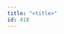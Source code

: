 ```yaml
---
title: "<title>"
id: 418
---
```


<title>
<source> https://www.infosecurity-magazine.com/news/us-marketer-exposes-400000-audio/ </source>
<date> 2017_01_30 </date>
<text>
A controversial Florida-based marketing company has accidentally exposed nearly 400,000 audio recordings with customers, providing criminals with the perfect raw data to commit follow-up fraud.
Security vendor MacKeeper claimed the files were left publicly available, leading to one of its biggest discoveries to date, and include customer details such as names, addresses, phone numbers, credit card numbers and CV2 numbers.
The firm is still working its way through the huge trove of data, but said that it has discovered 17,649 audio recordings with credit card numbers and private customer files and 375,368 audio recordings of “cold calls,” which also include some personal customer information.
The revelations are doubly damaging for the company in question, Vici Marketing.
That’s because back in 2009 it apparently agreed to pay $350,000 to settle a complaint by the Florida Attorney General's Office that got hold of stolen consumer information but didn’t take the correct steps to ensure it was acquired legitimately.
MacKeeper claimed that, as well as the privacy snafu which exposed sensitive customer data, Vici Marketing may also be breaking state laws because many of the cold call recordings do not warn customers that the calls are being recorded and subsequently stored.
“Under the terms of the 2009 settlement Vici is permanently prohibited from acquiring or using data without due diligence, using data of unlawful or questionable origin, accessing and using data for consumer telemarketing without background due diligence, and unlawful telemarketing”.
Researchers said it will take them several weeks to verify all the audio data they have, and promised to securely delete the publicly available data once the case is closed.
</text>



## Annotations

Annotation keys: content, sourcefile, cyberevent, info

<details>
<summary>Raw annotation JSON (preview)</summary>

```json
{
  "content": "A controversial Florida-based marketing company has accidentally exposed nearly 400,000 audio recordings with customers, providing criminals with the perfect raw data to commit follow-up fraud. Security vendor MacKeeper claimed the files were left publicly available, leading to one of its biggest discoveries to date, and include customer details such as names, addresses, phone numbers, credit card numbers\u00a0and CV2 numbers. The firm is still working its way through the huge trove of data, but said that it has discovered 17,649 audio recordings with credit card numbers and private customer files and 375,368 audio recordings of \u201ccold calls,\u201d which also include some personal customer information. The revelations are doubly damaging for the company in question, Vici Marketing. That\u2019s because back in 2009 it apparently agreed to pay $350,000 to settle a complaint by the Florida Attorney General's Office that\u00a0got hold of stolen consumer information but\u00a0didn\u2019t take the correct steps to ensure it was acquired legitimately. MacKeeper claimed that, as well as the privacy snafu which exposed sensitive customer data, Vici Marketing may also be breaking state laws because many of the cold call recordings do not warn customers that the calls are being recorded and subsequently stored. \u201cUnder the terms of the 2009 settlement Vici is permanently prohibited from acquiring or using data without due diligence, using data of unlawful or questionable origin, accessing and using data for consumer telemarketing without background due diligence, and unlawful telemarketing\u201d. Researchers said it will take them several weeks to verify all the audio data they have, and promised to securely delete the publicly available data once the case is closed",
  "sourcefile": "418.txt",
  "cyberevent": {
    "hopper": [
      {
        "index": 0,
        "events": [
          {
            "index": "E1",
            "type": "Attack",
            "realis": "Actual",
            "nugget": {
              "startOffset": 927,
              "index": "T1",
              "endOffset": 933,
              "text": "stolen"
            },
            "argument": [
              {
                "index": "T2",
                "text": "the Florida Attorney General's Office",
                "endOffset": 909,
                "role": {
                  "type": "Victim"
                },
                "startOffset": 872,
                "type": "Organization"
              },
              {
                "index": "T3",
                "text": "2009",
                "endOffset": 809,
                "role": {
                  "type": "Time"
                },
                "startOffset": 805,
                "type": "Time"
              },
              {
                "index": "T4",
                "text": "consumer information",
                "endOffset": 954,
                "role": {
                  "type": "Compromised-Data"
                },
                "startOffset": 934,
                "type": "PII"
              },
              {
                "index": "T5",
                "text": "$350,000",
                "endOffset": 846,
                "role": {
                  "type": "Damage-Amount"
                },
                "startOffset": 838,
                "type": "Money"
              }
            ],
            "subtype": "Databreach"
          }
        ]
      }
    ]
  },
  "info": {
    "date": "2017_01_30",
    "type": "text",
    "link": "https://www.infosecurity-magazine.com/news/us-marketer-exposes-400000-audio/"
  }
}
```
</details>
